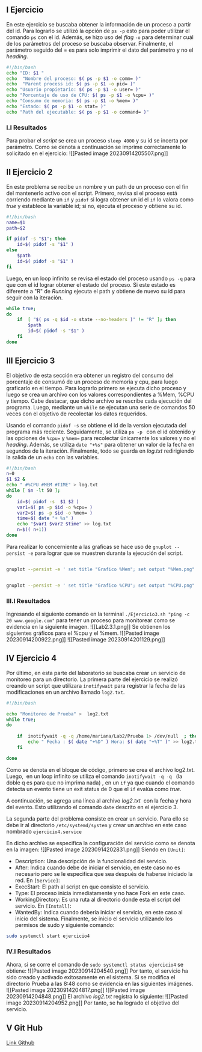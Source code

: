 ## I Ejercicio 

En este ejercicio se buscaba obtener la información de un proceso a partir del id. Para lograrlo se utilizó la opción de `ps -p` esto para poder utilizar el comando `ps` con el id. Además, se hizo uso del *flag* `-o` para determinar cuál de los parámetros del proceso se buscaba observar. Finalmente, el parámetro seguido del = es para solo imprimir el dato del parámetro y no el *heading*.
```bash
#!/bin/bash
echo "ID: $1 "
echo  "Nombre del proceso: $( ps -p $1 -o comm= )"
echo  "Parent process id: $( ps -p $1 -o pid= )"
echo "Usuario propietario: $( ps -p $1 -o user= )"
echo "Porcentaje de uso de CPU: $( ps -p $1 -o %cpu= )"
echo "Consumo de memoria: $( ps -p $1 -o %mem= )"
echo "Estado: $( ps -p $1 -o stat= )"
echo "Path del ejecutable: $( ps -p $1 -o command= )"
```
### I.I Resultados
Para probar el *script* se crea un proceso `sleep 4000` y su id se incerta por parámetro. Como se denota a continuación se imprime correctamente lo solicitado en el ejercicio: 
![[Pasted image 20230914205507.png]]

## II Ejercicio 2
En este problema se recibe un nombre y un path de un proceso con el fin del mantenerlo activo con el script. Primero, revisa si el proceso está corriendo mediante un `if` y `pidof` si logra obtener un id el `if` lo valora como *true* y establece la variable id; si no, ejecuta el proceso y obtiene su id.
```bash
#!/bin/bash
name=$1
path=$2

if pidof -s "$1"; then
	id=$( pidof -s "$1" )
else
	$path
	id=$( pidof -s "$1" )
fi

```
Luego, en un loop infinito se revisa el estado del proceso usando `ps -q` para que con el id lograr obtener el estado del proceso. Si este estado es diferente a "R" de *Running* ejecuta el path y obtiene de nuevo su id para seguir con la iteración.
```bash
while true;
do
	if  [ "$( ps -q $id -o state --no-headers )" != "R" ]; then
		$path
		id=$( pidof -s "$1" )
	fi
done
```
## III Ejercicio 3 
El objetivo de esta sección era obtener un registro del consumo del porcentaje de consumó de un proceso de memoria y cpu, para luego graficarlo en el tiempo. Para lograrlo primero se ejecuta dicho proceso y luego se crea un archivo con los valores correspondientes a %Mem, %CPU y tiempo. Cabe destacar, que dicho archivo se rescribe cada ejecución del programa. Luego, mediante un `while` se ejecutan una serie de comandos 50 veces con el objetivo de recolectar los datos requeridos.

Usando el comando `pidof -s` se obtiene el id de la version ejecutada del programa más reciente. Seguidamente, se utiliza `ps -p ` con el id obtenido y las opciones de `%cpu=` y `%mem=` para recolectar únicamente los valores y no el *heading*. Además, se utiliza `date "+%s"` para obtener un valor de la fecha en segundos de la iteración. Finalmente, todo se guarda en *log.txt* redirigiendo la salida de un `echo` con las variables.
```bash
#!/bin/bash
n=0
$1 $2 &
echo " #%CPU #MEM #TIME" > log.txt
while [ $n -lt 50 ];
do
	id=$( pidof -s  $1 $2 )
	var1=$( ps -p $id -o %cpu= )
	var2=$( ps -p $id -o %mem= )
	time=$( date "+ %s" )
	echo "$var1 $var2 $time" >> log.txt
	n=$(( n+1))
done
```
Para realizar lo concerniente a las graficas se hace uso de `gnuplot --persist -e`  para lograr que se muestren durante la ejecución del script.
```bash

gnuplot --persist -e ' set title "Grafico %Mem"; set output "%Mem.png" ; set xlabel "tiempo (s)"; set ylabel "Porcentaje %" ; plot "log.txt" u 3:2 title "%Mem" '


gnuplot --persist -e ' set title "Grafico %CPU"; set output "%CPU.png" ; set xlabel "tiempo (s)"; set ylabel "Porcentaje %" ; plot "log.txt" u 3:1 title "%CPU" '

```
### III.I Resultados
Ingresando el siguiente comando en la terminal `./Ejercicio3.sh "ping -c 20 www.google.com"` para tener un proceso para monitorear como se evidencia en la siguiente imagen.
![[Lab2.3.1.png]]
Se obtienen los siguientes gráficos para el %cpu y  el %mem. 
![[Pasted image 20230914200922.png]]
![[Pasted image 20230914201129.png]]
## IV Ejercicio 4
Por último, en esta parte del laboratorio se buscaba crear un servicio de monitoreo para un directorio. La primera parte del ejercicio se realizó creando un script que utilizara `inotifywait` para registrar la fecha de las modificaciones en un archivo llamado `log2.txt`.
```bash
#!/bin/bash

echo "Monitoreo de Prueba" >  log2.txt
while true;
do
	
	if  inotifywait -q -q /home/mariana/Lab2/Prueba 1> /dev/null  ; then
		echo " Fecha : $( date "+%D" ) Hora: $( date "+%T" )" >> log2.txt
	fi

done

```
Como se denota en el bloque de código, primero se crea el archivo log2.txt. Luego,  en un loop infinito se utiliza el comando `inotifywait -q -q ` (la doble q es para que no imprima nada) , en un `if` ya que cuando el comando detecta un evento tiene un exit status de 0 que el `if` evalúa como *true*.

A continuación, se agrega una línea al archivo *log2.txt*  con la fecha y hora del evento. Esto utilizando el comando `date` descrito en el ejercicio 3.

La segunda parte del problema consiste en crear un servicio. Para ello se debe ir al directorio `/etc/systemd/system` y crear un archivo en este caso nombrado `ejercicio4.service`

En dicho archivo se especifica la configuración del servicio como se denota en la imagen:
![[Pasted image 20230914202831.png]]
Siendo en `[Unit]`:
- Description: Una descripción de la funcionalidad del servicio.
- After: Indica cuando debe de iniciar el servicio, en este caso no es necesario pero se le especifica que sea después de haberse iniciado la red.
En `[Service]`:
- ExecStart: El path al script en que consiste el servicio.
- Type: El proceso inicia inmediatamente y no hace Fork en este caso. 
- WorkingDirectory: Es una ruta al directorio donde esta el script del servicio. 
En `[Install]`:
- WantedBy: Indica cuando debería iniciar el servicio, en este caso al inicio del sistema.
Finalmente, se inicio el servicio utilizando los permisos de sudo y siguiente comando:
```bash
sudo systemctl start ejercicio4
```
### IV.I Resultados
Ahora, si se corre el comando de `sudo systemctl status ejercicio4` se obtiene:
![[Pasted image 20230914204540.png]]
Por tanto, el servicio ha sido creado y activado exitosamente en el sistema. 
Si se modifica el directorio Prueba a las 8:48 como se evidencia en las siguientes imágenes.
![[Pasted image 20230914204817.png]]
![[Pasted image 20230914204848.png]]
El archivo *log2.txt* registra lo siguiente:
![[Pasted image 20230914204952.png]]
Por tanto, se ha logrado el objetivo del servicio. 
## V Git Hub
[Link Github](https://github.com/Msolis314/Lab2)
